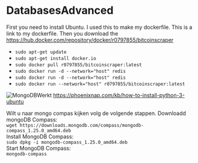 # DatabasesAdvanced
First you need to install Ubuntu. I used this to make my dockerfile.
This is a link to my dockerfile.
Then you download the 
https://hub.docker.com/repository/docker/r0797855/bitcoinscraper

- `sudo apt-get update`
- `sudo apt-get install docker.io`
- `sudo docker pull r0797855/bitcoinscraper:latest`
- `sudo docker run -d --network="host" redis`
- `sudo docker run -d --network="host" redis`
- `sudo docker run --network="host" r0797855/bitcoinscraper:latest`


![MongoDBWerkt](https://user-images.githubusercontent.com/79083840/109400704-6ee56400-794a-11eb-97c4-77d7b02acdcf.PNG)
https://phoenixnap.com/kb/how-to-install-python-3-ubuntu


Wilt u naar mongo compas kijken volg de volgende stappen.
Downloadd mongoDB Compass:<br>
`wget https://downloads.mongodb.com/compass/mongodb-compass_1.25.0_amd64.deb` <br>
Install MongoDB Compass:<br>
`sudo dpkg -i mongodb-compass_1.25.0_amd64.deb`<br>
Start MongoDB Compass:<br>
`mongodb-compass`<br>

